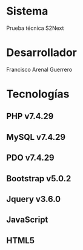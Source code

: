 # Sistema
Prueba técnica S2Next

# Desarrollador
Francisco Arenal Guerrero

# Tecnologías
## PHP v7.4.29
## MySQL v7.4.29
## PDO v7.4.29
## Bootstrap v5.0.2
## Jquery v3.6.0
## JavaScript
## HTML5